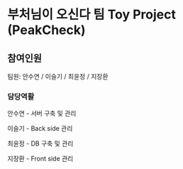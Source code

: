 # 부처님이 오신다 팀 Toy Project (PeakCheck)

## 참여인원

팀원: 안수연 / 이슬기 / 최윤정 / 지장환

### 담당역활

안수연 - 서버 구축 및 관리

이슬기 - Back side 관리

최윤정 - DB 구축 및 관리

지장환 - Front side 관리